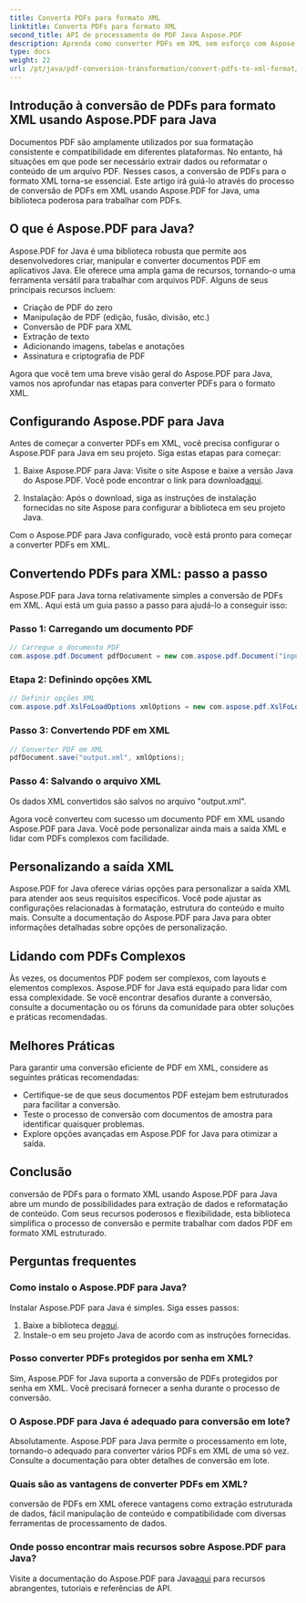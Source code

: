 ```yaml
---
title: Converta PDFs para formato XML
linktitle: Converta PDFs para formato XML
second_title: API de processamento de PDF Java Aspose.PDF
description: Aprenda como converter PDFs em XML sem esforço com Aspose.PDF para Java. Guia passo a passo e práticas recomendadas para uma conversão eficiente.
type: docs
weight: 22
url: /pt/java/pdf-conversion-transformation/convert-pdfs-to-xml-format/
---
```


## Introdução à conversão de PDFs para formato XML usando Aspose.PDF para Java

Documentos PDF são amplamente utilizados por sua formatação consistente e compatibilidade em diferentes plataformas. No entanto, há situações em que pode ser necessário extrair dados ou reformatar o conteúdo de um arquivo PDF. Nesses casos, a conversão de PDFs para o formato XML torna-se essencial. Este artigo irá guiá-lo através do processo de conversão de PDFs em XML usando Aspose.PDF for Java, uma biblioteca poderosa para trabalhar com PDFs.

## O que é Aspose.PDF para Java?

Aspose.PDF for Java é uma biblioteca robusta que permite aos desenvolvedores criar, manipular e converter documentos PDF em aplicativos Java. Ele oferece uma ampla gama de recursos, tornando-o uma ferramenta versátil para trabalhar com arquivos PDF. Alguns de seus principais recursos incluem:

- Criação de PDF do zero
- Manipulação de PDF (edição, fusão, divisão, etc.)
- Conversão de PDF para XML
- Extração de texto
- Adicionando imagens, tabelas e anotações
- Assinatura e criptografia de PDF

Agora que você tem uma breve visão geral do Aspose.PDF para Java, vamos nos aprofundar nas etapas para converter PDFs para o formato XML.

## Configurando Aspose.PDF para Java

Antes de começar a converter PDFs em XML, você precisa configurar o Aspose.PDF para Java em seu projeto. Siga estas etapas para começar:

1.  Baixe Aspose.PDF para Java: Visite o site Aspose e baixe a versão Java do Aspose.PDF. Você pode encontrar o link para download[aqui](https://releases.aspose.com/pdf/java/).

2. Instalação: Após o download, siga as instruções de instalação fornecidas no site Aspose para configurar a biblioteca em seu projeto Java.

Com o Aspose.PDF para Java configurado, você está pronto para começar a converter PDFs em XML.

## Convertendo PDFs para XML: passo a passo

Aspose.PDF para Java torna relativamente simples a conversão de PDFs em XML. Aqui está um guia passo a passo para ajudá-lo a conseguir isso:

### Passo 1: Carregando um documento PDF

```java
// Carregue o documento PDF
com.aspose.pdf.Document pdfDocument = new com.aspose.pdf.Document("input.pdf");
```

### Etapa 2: Definindo opções XML

```java
// Definir opções XML
com.aspose.pdf.XslFoLoadOptions xmlOptions = new com.aspose.pdf.XslFoLoadOptions();
```

### Passo 3: Convertendo PDF em XML

```java
// Converter PDF em XML
pdfDocument.save("output.xml", xmlOptions);
```

### Passo 4: Salvando o arquivo XML

Os dados XML convertidos são salvos no arquivo "output.xml".

Agora você converteu com sucesso um documento PDF em XML usando Aspose.PDF para Java. Você pode personalizar ainda mais a saída XML e lidar com PDFs complexos com facilidade.

## Personalizando a saída XML

Aspose.PDF for Java oferece várias opções para personalizar a saída XML para atender aos seus requisitos específicos. Você pode ajustar as configurações relacionadas à formatação, estrutura do conteúdo e muito mais. Consulte a documentação do Aspose.PDF para Java para obter informações detalhadas sobre opções de personalização.

## Lidando com PDFs Complexos

Às vezes, os documentos PDF podem ser complexos, com layouts e elementos complexos. Aspose.PDF for Java está equipado para lidar com essa complexidade. Se você encontrar desafios durante a conversão, consulte a documentação ou os fóruns da comunidade para obter soluções e práticas recomendadas.

## Melhores Práticas

Para garantir uma conversão eficiente de PDF em XML, considere as seguintes práticas recomendadas:

- Certifique-se de que seus documentos PDF estejam bem estruturados para facilitar a conversão.
- Teste o processo de conversão com documentos de amostra para identificar quaisquer problemas.
- Explore opções avançadas em Aspose.PDF for Java para otimizar a saída.

## Conclusão

conversão de PDFs para o formato XML usando Aspose.PDF para Java abre um mundo de possibilidades para extração de dados e reformatação de conteúdo. Com seus recursos poderosos e flexibilidade, esta biblioteca simplifica o processo de conversão e permite trabalhar com dados PDF em formato XML estruturado.

## Perguntas frequentes

### Como instalo o Aspose.PDF para Java?

Instalar Aspose.PDF para Java é simples. Siga esses passos:
1.  Baixe a biblioteca de[aqui](https://releases.aspose.com/pdf/java/).
2. Instale-o em seu projeto Java de acordo com as instruções fornecidas.

### Posso converter PDFs protegidos por senha em XML?

Sim, Aspose.PDF for Java suporta a conversão de PDFs protegidos por senha em XML. Você precisará fornecer a senha durante o processo de conversão.

### O Aspose.PDF para Java é adequado para conversão em lote?

Absolutamente. Aspose.PDF para Java permite o processamento em lote, tornando-o adequado para converter vários PDFs em XML de uma só vez. Consulte a documentação para obter detalhes de conversão em lote.

### Quais são as vantagens de converter PDFs em XML?

conversão de PDFs em XML oferece vantagens como extração estruturada de dados, fácil manipulação de conteúdo e compatibilidade com diversas ferramentas de processamento de dados.

### Onde posso encontrar mais recursos sobre Aspose.PDF para Java?

 Visite a documentação do Aspose.PDF para Java[aqui](https://reference.aspose.com/pdf/java/) para recursos abrangentes, tutoriais e referências de API.